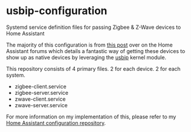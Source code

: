 # usbip-configuration
Systemd service definition files for passing Zigbee &amp; Z-Wave devices to Home Assistant

The majority of this configuration is from [this post](https://community.home-assistant.io/t/rpi-as-z-wave-zigbee-over-ip-server-for-hass/23006) over on the Home Assistant forums which details a fantastic way of getting these devices to show up as native devices by leveraging the [usbip](https://github.com/torvalds/linux/tree/master/drivers/usb/usbip) kernel module.

This repository consists of 4 primary files. 2 for each device. 2 for each system.

- zigbee-client.service
- zigbee-server.service
- zwave-client.service
- zwave-server.service

For more information on my implementation of this, please refer to my [Home Assistant configuration repository](https://github.com/apocrathia/home-assistant-config).
